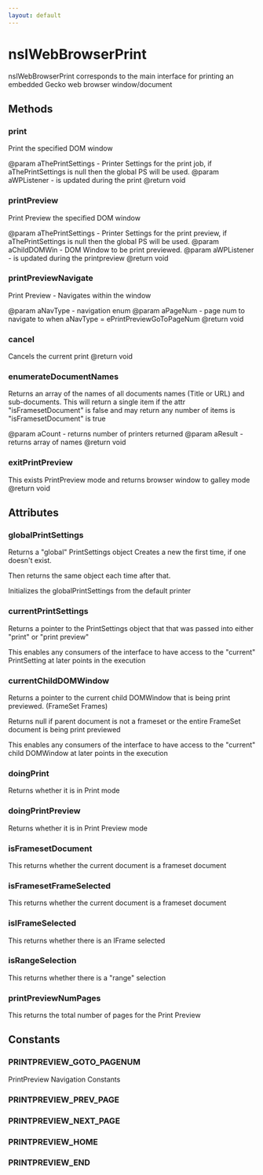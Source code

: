 ```yaml
---
layout: default
---
```


# nsIWebBrowserPrint #

nsIWebBrowserPrint corresponds to the main interface
for printing an embedded Gecko web browser window/document


## Methods ##

### print ###

Print the specified DOM window

@param aThePrintSettings - Printer Settings for the print job, if aThePrintSettings is null
                           then the global PS will be used.
@param aWPListener - is updated during the print
@return void


### printPreview ###

Print Preview the specified DOM window

@param aThePrintSettings - Printer Settings for the print preview, if aThePrintSettings is null
                           then the global PS will be used.
@param aChildDOMWin - DOM Window to be print previewed.
@param aWPListener - is updated during the printpreview
@return void


### printPreviewNavigate ###

Print Preview - Navigates within the window

@param aNavType - navigation enum
@param aPageNum - page num to navigate to when aNavType = ePrintPreviewGoToPageNum
@return void


### cancel ###

Cancels the current print 
@return void


### enumerateDocumentNames ###

Returns an array of the names of all documents names (Title or URL)
and sub-documents. This will return a single item if the attr "isFramesetDocument" is false
and may return any number of items is "isFramesetDocument" is true

@param  aCount - returns number of printers returned
@param  aResult - returns array of names
@return void


### exitPrintPreview ###

This exists PrintPreview mode and returns browser window to galley mode
@return void


## Attributes ##

### globalPrintSettings ###

Returns a "global" PrintSettings object 
Creates a new the first time, if one doesn't exist.

Then returns the same object each time after that.

Initializes the globalPrintSettings from the default printer


### currentPrintSettings ###

Returns a pointer to the PrintSettings object that
that was passed into either "print" or "print preview"

This enables any consumers of the interface to have access
to the "current" PrintSetting at later points in the execution


### currentChildDOMWindow ###

Returns a pointer to the current child DOMWindow
that is being print previewed. (FrameSet Frames)

Returns null if parent document is not a frameset or the entire FrameSet 
document is being print previewed

This enables any consumers of the interface to have access
to the "current" child DOMWindow at later points in the execution


### doingPrint ###

Returns whether it is in Print mode


### doingPrintPreview ###

Returns whether it is in Print Preview mode


### isFramesetDocument ###

This returns whether the current document is a frameset document


### isFramesetFrameSelected ###

This returns whether the current document is a frameset document


### isIFrameSelected ###

This returns whether there is an IFrame selected


### isRangeSelection ###

This returns whether there is a "range" selection


### printPreviewNumPages ###

This returns the total number of pages for the Print Preview


## Constants ##

### PRINTPREVIEW_GOTO_PAGENUM ###

PrintPreview Navigation Constants


### PRINTPREVIEW_PREV_PAGE ###

### PRINTPREVIEW_NEXT_PAGE ###

### PRINTPREVIEW_HOME ###

### PRINTPREVIEW_END ###
